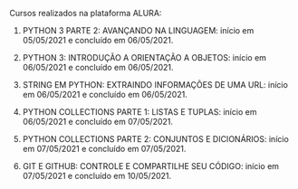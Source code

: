 Cursos realizados na plataforma ALURA:

1. PYTHON 3 PARTE 2: AVANÇANDO NA LINGUAGEM: início em 05/05/2021 e concluído em 06/05/2021.

2. PYTHON 3: INTRODUÇÃO A ORIENTAÇÃO A OBJETOS: início em 06/05/2021 e concluído em 06/05/2021.

3. STRING EM PYTHON: EXTRAINDO INFORMAÇÕES DE UMA URL: início em 06/05/2021 e concluído em 06/05/2021.

4. PYTHON COLLECTIONS PARTE 1: LISTAS E TUPLAS: início em 06/05/2021 e concluído em 07/05/2021.

5. PYTHON COLLECTIONS PARTE 2: CONJUNTOS E DICIONÁRIOS: início em 07/05/2021 e concluído em 07/05/2021.

6. GIT E GITHUB: CONTROLE E COMPARTILHE SEU CÓDIGO: início em 07/05/2021 e concluído em 10/05/2021.